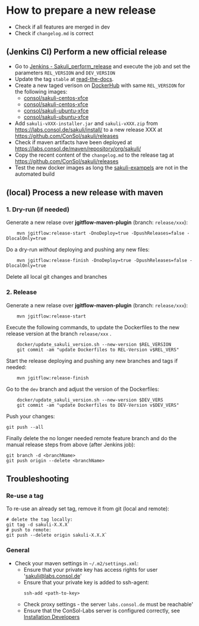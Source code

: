 # How to prepare a new release

* Check if all features are merged in dev
* Check if `changelog.md` is correct

## (Jenkins CI) Perform a new official release
* Go to [Jenkins - Sakuli_perform_release](http://labs-build.consol.de/job/Sakuli_perform_release/) and execute the job and set the parameters `REL_VERSION` and `DEV_VERSION`
* Update the tag `stable` at [read-the-docs](https://readthedocs.io/projects/sakuli/).
* Create a new taged verison on [DockerHub](https://hub.docker.com/) with same `REL_VERSION` for the following images:
	* [consol/sakuli-centos-xfce](https://hub.docker.com/r/consol/sakuli-centos-xfce/~/settings/automated-builds/)
	* [consol/sakuli-centos-xfce](https://hub.docker.com/r/consol/sakuli-centos-xfce-java/~/settings/automated-builds/)
	* [consol/sakuli-ubuntu-xfce](https://hub.docker.com/r/consol/sakuli-ubuntu-xfce/~/settings/automated-builds/)
	* [consol/sakuli-ubuntu-xfce](https://hub.docker.com/r/consol/sakuli-ubuntu-xfce-java/~/settings/automated-builds/)
* Add `sakuli-vXXX-installer.jar` and `sakuli-vXXX.zip` from https://labs.consol.de/sakuli/install/ to a new release XXX at https://github.com/ConSol/sakuli/releases
* Check if maven artifacts have been deployed at https://labs.consol.de/maven/repository/org/sakuli/ 
* Copy the recent content of the `changelog.md` to the release tag at https://github.com/ConSol/sakuli/releases
* Test the new docker images as long the [sakuli-exampels](https://github.com/ConSol/sakuli-examples) are not in the automated build

## (local) Process a new release with maven

### 1. Dry-run (if needed)
Generate a new relase over **jgitflow-maven-plugin** (branch: `release/xxx`):

		mvn jgitflow:release-start -DnoDeploy=true -DpushReleases=false -DlocalOnly=true      

Do a dry-run _without_ deploying and pushing any new files:

		mvn jgitflow:release-finish -DnoDeploy=true -DpushReleases=false -DlocalOnly=true

Delete all local git changes and branches

### 2. Release

Generate a new relase over **jgitflow-maven-plugin** (branch: `release/xxx`):

		mvn jgitflow:release-start

Execute the following commands, to update the Dockerfiles to the new release version at the branch `release/xxx` .
        
        docker/update_sakuli_version.sh --new-version $REL_VERSION
        git commit -am "update Dockerfiles to REL-Version v$REL_VERS"
        

Start the release deploying and pushing any new branches and tags if needed:

		mvn jgitflow:release-finish

Go to the `dev` branch and adjust the version of the Dockerfiles:

        docker/update_sakuli_version.sh --new-version $DEV_VERS
        git commit -am "update Dockerfiles to DEV-Version v$DEV_VERS"

Push your changes:

    git push --all

Finally delete the no longer needed remote feature branch and do the manual release steps from above (after Jenkins job):

	git branch -d <branchName>
    git push origin --delete <branchName>


## Troubleshooting
### Re-use a tag
To re-use an already set tag, remove it from git (local and remote):

    # delete the tag locally:
    git tag -d sakuli-X.X.X`
	# push to remote:
	git push --delete origin sakuli-X.X.X`

### General

* Check your maven settings in `~/.m2/settings.xml`:
   * Ensure that your private key has access rights for user 'sakuli@labs.consol.de'
   * Ensure that your private key is added to ssh-agent:
     ```
     ssh-add <path-to-key>
     ```
   * Check proxy settings - the server `labs.consol.de` must be reachable'
   * Ensure that the ConSol-Labs server is configured correctly, see [Installation Developers](installation-developers.md#database-setup)
